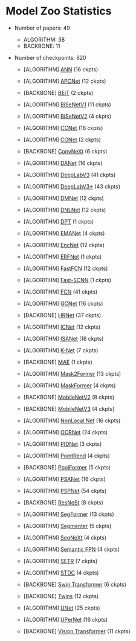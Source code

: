 
# Model Zoo Statistics

* Number of papers: 49
   - ALGORITHM: 38
   - BACKBONE: 11

* Number of checkpoints: 620

	* [ALGORITHM] [ANN](https://github.com/open-mmlab/mmsegmentation/blob/master/configs/ann) (16 ckpts)


	* [ALGORITHM] [APCNet](https://github.com/open-mmlab/mmsegmentation/blob/master/configs/apcnet) (12 ckpts)


	* [BACKBONE] [BEiT](https://github.com/open-mmlab/mmsegmentation/blob/master/configs/beit) (2 ckpts)


	* [ALGORITHM] [BiSeNetV1](https://github.com/open-mmlab/mmsegmentation/blob/master/configs/bisenetv1) (11 ckpts)


	* [ALGORITHM] [BiSeNetV2](https://github.com/open-mmlab/mmsegmentation/blob/master/configs/bisenetv2) (4 ckpts)


	* [ALGORITHM] [CCNet](https://github.com/open-mmlab/mmsegmentation/blob/master/configs/ccnet) (16 ckpts)


	* [ALGORITHM] [CGNet](https://github.com/open-mmlab/mmsegmentation/blob/master/configs/cgnet) (2 ckpts)


	* [BACKBONE] [ConvNeXt](https://github.com/open-mmlab/mmsegmentation/blob/master/configs/convnext) (6 ckpts)


	* [ALGORITHM] [DANet](https://github.com/open-mmlab/mmsegmentation/blob/master/configs/danet) (16 ckpts)


	* [ALGORITHM] [DeepLabV3](https://github.com/open-mmlab/mmsegmentation/blob/master/configs/deeplabv3) (41 ckpts)


	* [ALGORITHM] [DeepLabV3+](https://github.com/open-mmlab/mmsegmentation/blob/master/configs/deeplabv3plus) (43 ckpts)


	* [ALGORITHM] [DMNet](https://github.com/open-mmlab/mmsegmentation/blob/master/configs/dmnet) (12 ckpts)


	* [ALGORITHM] [DNLNet](https://github.com/open-mmlab/mmsegmentation/blob/master/configs/dnlnet) (12 ckpts)


	* [ALGORITHM] [DPT](https://github.com/open-mmlab/mmsegmentation/blob/master/configs/dpt) (1 ckpts)


	* [ALGORITHM] [EMANet](https://github.com/open-mmlab/mmsegmentation/blob/master/configs/emanet) (4 ckpts)


	* [ALGORITHM] [EncNet](https://github.com/open-mmlab/mmsegmentation/blob/master/configs/encnet) (12 ckpts)


	* [ALGORITHM] [ERFNet](https://github.com/open-mmlab/mmsegmentation/blob/master/configs/erfnet) (1 ckpts)


	* [ALGORITHM] [FastFCN](https://github.com/open-mmlab/mmsegmentation/blob/master/configs/fastfcn) (12 ckpts)


	* [ALGORITHM] [Fast-SCNN](https://github.com/open-mmlab/mmsegmentation/blob/master/configs/fastscnn) (1 ckpts)


	* [ALGORITHM] [FCN](https://github.com/open-mmlab/mmsegmentation/blob/master/configs/fcn) (41 ckpts)


	* [ALGORITHM] [GCNet](https://github.com/open-mmlab/mmsegmentation/blob/master/configs/gcnet) (16 ckpts)


	* [BACKBONE] [HRNet](https://github.com/open-mmlab/mmsegmentation/blob/master/configs/hrnet) (37 ckpts)


	* [ALGORITHM] [ICNet](https://github.com/open-mmlab/mmsegmentation/blob/master/configs/icnet) (12 ckpts)


	* [ALGORITHM] [ISANet](https://github.com/open-mmlab/mmsegmentation/blob/master/configs/isanet) (16 ckpts)


	* [ALGORITHM] [K-Net](https://github.com/open-mmlab/mmsegmentation/blob/master/configs/knet) (7 ckpts)


	* [BACKBONE] [MAE](https://github.com/open-mmlab/mmsegmentation/blob/master/configs/mae) (1 ckpts)


	* [ALGORITHM] [Mask2Former](https://github.com/open-mmlab/mmsegmentation/blob/master/configs/mask2former) (13 ckpts)


	* [ALGORITHM] [MaskFormer](https://github.com/open-mmlab/mmsegmentation/blob/master/configs/maskformer) (4 ckpts)


	* [BACKBONE] [MobileNetV2](https://github.com/open-mmlab/mmsegmentation/blob/master/configs/mobilenet_v2) (8 ckpts)


	* [BACKBONE] [MobileNetV3](https://github.com/open-mmlab/mmsegmentation/blob/master/configs/mobilenet_v3) (4 ckpts)


	* [ALGORITHM] [NonLocal Net](https://github.com/open-mmlab/mmsegmentation/blob/master/configs/nonlocal_net) (16 ckpts)


	* [ALGORITHM] [OCRNet](https://github.com/open-mmlab/mmsegmentation/blob/master/configs/ocrnet) (24 ckpts)


	* [ALGORITHM] [PIDNet](https://github.com/open-mmlab/mmsegmentation/blob/master/configs/pidnet) (3 ckpts)


	* [ALGORITHM] [PointRend](https://github.com/open-mmlab/mmsegmentation/blob/master/configs/point_rend) (4 ckpts)


	* [BACKBONE] [PoolFormer](https://github.com/open-mmlab/mmsegmentation/blob/master/configs/poolformer) (5 ckpts)


	* [ALGORITHM] [PSANet](https://github.com/open-mmlab/mmsegmentation/blob/master/configs/psanet) (16 ckpts)


	* [ALGORITHM] [PSPNet](https://github.com/open-mmlab/mmsegmentation/blob/master/configs/pspnet) (54 ckpts)


	* [BACKBONE] [ResNeSt](https://github.com/open-mmlab/mmsegmentation/blob/master/configs/resnest) (8 ckpts)


	* [ALGORITHM] [SegFormer](https://github.com/open-mmlab/mmsegmentation/blob/master/configs/segformer) (13 ckpts)


	* [ALGORITHM] [Segmenter](https://github.com/open-mmlab/mmsegmentation/blob/master/configs/segmenter) (5 ckpts)


	* [ALGORITHM] [SegNeXt](https://github.com/open-mmlab/mmsegmentation/blob/master/configs/segnext) (4 ckpts)


	* [ALGORITHM] [Semantic FPN](https://github.com/open-mmlab/mmsegmentation/blob/master/configs/sem_fpn) (4 ckpts)


	* [ALGORITHM] [SETR](https://github.com/open-mmlab/mmsegmentation/blob/master/configs/setr) (7 ckpts)


	* [ALGORITHM] [STDC](https://github.com/open-mmlab/mmsegmentation/blob/master/configs/stdc) (4 ckpts)


	* [BACKBONE] [Swin Transformer](https://github.com/open-mmlab/mmsegmentation/blob/master/configs/swin) (6 ckpts)


	* [BACKBONE] [Twins](https://github.com/open-mmlab/mmsegmentation/blob/master/configs/twins) (12 ckpts)


	* [ALGORITHM] [UNet](https://github.com/open-mmlab/mmsegmentation/blob/master/configs/unet) (25 ckpts)


	* [ALGORITHM] [UPerNet](https://github.com/open-mmlab/mmsegmentation/blob/master/configs/upernet) (16 ckpts)


	* [BACKBONE] [Vision Transformer](https://github.com/open-mmlab/mmsegmentation/blob/master/configs/vit) (11 ckpts)

